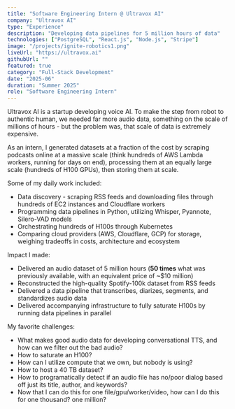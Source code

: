 ```yaml
---
title: "Software Engineering Intern @ Ultravox AI"
company: "Ultravox AI"
type: "Experience"
description: "Developing data pipelines for 5 million hours of data"
technologies: ["PostgreSQL", "React.js", "Node.js", "Stripe"]
image: "/projects/ignite-robotics1.png"
liveUrl: "https://ultravox.ai"
githubUrl: ""
featured: true
category: "Full-Stack Development"
date: "2025-06"
duration: "Summer 2025"
role: "Software Engineering Intern"
---
```


Ultravox AI is a startup developing voice AI. To make the step from robot to authentic human, we needed far more audio data, something on the scale of millions of hours - but the problem was, that scale of data is extremely expensive. 

As an intern, I generated datasets at a fraction of the cost by scraping podcasts online at a massive scale (think hundreds of AWS Lambda workers, running for days on end), processing them at an equally large scale (hundreds of H100 GPUs), then storing them at scale.

Some of my daily work included:
- Data discovery - scraping RSS feeds and downloading files through hundreds of EC2 instances and Cloudflare workers
- Programming data pipelines in Python, utilizing Whisper, Pyannote, Silero-VAD models
- Orchestrating hundreds of H100s through Kubernetes
- Comparing cloud providers (AWS, Cloudflare, GCP) for storage, weighing tradeoffs in costs, architecture and ecosystem

Impact I made:
- Delivered an audio dataset of 5 million hours (**50 times** what was previously available, with an equivalent price of ~$10 million)
- Reconstructed the high-quality Spotify-100k dataset from RSS feeds
- Delivered a data pipeline that transcribes, diarizes, segments, and standardizes audio data
- Delivered accompanying infrastructure to fully saturate H100s by running data pipelines in parallel

My favorite challenges:
- What makes good audio data for developing conversational TTS, and how can we filter out the bad audio?
- How to saturate an H100?
- How can I utilize compute that we own, but nobody is using?  
- How to host a 40 TB dataset?
- How to programatically detect if an audio file has no/poor dialog based off just its title, author, and keywords?
- Now that I can do this for one file/gpu/worker/video, how can I do this for one thousand? one million?